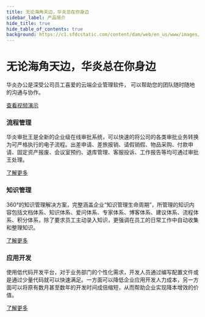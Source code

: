 ```yaml
---
title: 无论海角天边，华炎总在你身边
sidebar_label: 产品简介
hide_title: true
hide_table_of_contents: true
background: https://c1.sfdcstatic.com/content/dam/web/en_us/www/images/sales-cloud/sales-cloud-overview-lg.png
---
```


<div class="hero">
    <div class="container">
        <h1 class="hero__title">无论海角天边，华炎总在你身边</h1>
        <p class="hero__subtitle">华炎办公是深受公司员工喜爱的云端企业管理软件，
        可以帮助您的团队随时随地的沟通与协作。</p>
        <div>
            <a class="button button--primary" href="http://oss.steedos.com/videos/case/%E5%A6%82%E4%BD%95%E9%85%8D%E7%BD%AE%E8%AF%B7%E5%81%87%E6%B5%81%E7%A8%8B.mp4" target="_blank">
                查看视频演示
            </a>
        </div>
    </div>
</div>

<div class="row">

<div class="card-demo col col--6">
    <div class="card">
        <div class="card__header">
        <h3>流程管理</h3>
        </div>
        <div class="card__body">
        <p>
            华炎审批王是全新的企业级在线审批系统，可以快速的将公司的各类审批业务转换为可严格执行的电子流程。出差申请、差旅报销、请假销假、物品采购、付款申请、固定资产报废、会议室预约、退库管理、客服投诉、工作报告等均可通过审批王处理。
        </p>
        </div>
        <div class="card__footer">
        <a class="button button--secondary button--block" href="./workflow">
                了解更多
            </a>
        </div>
    </div>
</div>

<div class="card-demo col col--6">
    <div class="card">
        <div class="card__header">
        <h3>知识管理</h3>
        </div>
        <div class="card__body">
        <p>
            360°的知识管理解决方案，完整涵盖企业“知识管理生命周期”，所管理的知识内容包括文档体系、知识体系、爱问体系、专家体系、博客体系、建议体系、流程体系、积分体系，除了要求员工主动录入知识，更强调在员工的日常工作中自动收集和整理知识。
        </p>
        </div>
        <div class="card__footer">
        <a class="button button--secondary button--block" href="./knowledge">
                了解更多
            </a>
        </div>
    </div>
</div>

</div>
<div class="row">

<div class="card-demo col col--6">
    <div class="card">
        <div class="card__header">
        <h3>应用开发</h3>
        </div>
        <div class="card__body">
        <p>
            使用低代码开发平台，对于业务部门的个性化需求，开发人员通过编写配置文件或是通过少量代码就可以快速满足。一方面可以降低企业应用开发人力成本，另一方面可以将原有数月甚至数年的开发时间成倍缩短，从而帮助企业实现降本增效的价值。
        </p>
        </div>
        <div class="card__footer">
        <a class="button button--secondary button--block" href="./developer">
                了解更多
            </a>
        </div>
    </div>
</div>

</div>